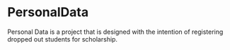 # PersonalData
Personal Data is a project that is designed with the intention of registering dropped out students for scholarship.

